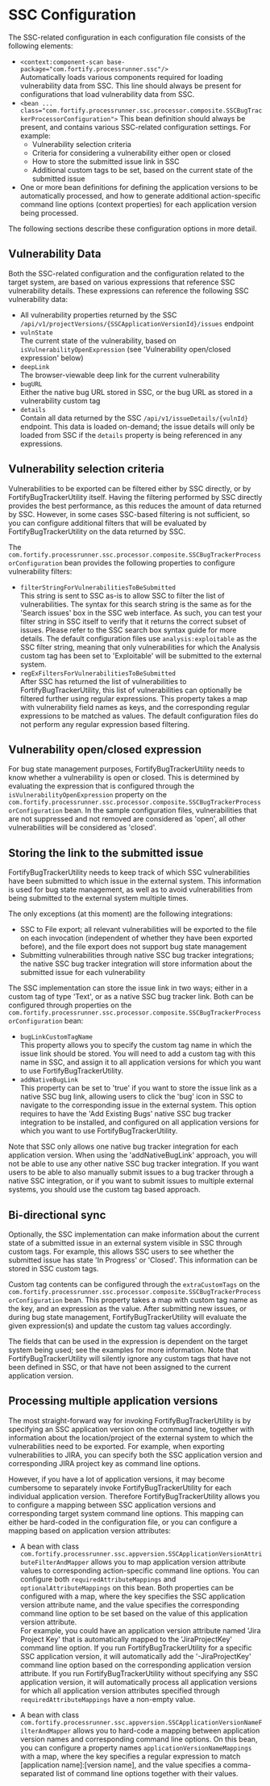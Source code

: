 # SSC Configuration
The SSC-related configuration in each configuration file consists of the following elements:

- `<context:component-scan base-package="com.fortify.processrunner.ssc"/>`  
  Automatically loads various components required for loading vulnerability data from SSC. This line
  should always be present for configurations that load vulnerability data from SSC.
- `<bean ... class="com.fortify.processrunner.ssc.processor.composite.SSCBugTrackerProcessorConfiguration">`
  This bean definition should always be present, and contains various SSC-related configuration settings. For example:
    - Vulnerability selection criteria
    - Criteria for considering a vulnerability either open or closed
    - How to store the submitted issue link in SSC
    - Additional custom tags to be set, based on the current state of the submitted issue
- One or more bean definitions for defining the application versions to be automatically processed, and how to generate
  additional action-specific command line options (context properties) for each application version being processed.
  
The following sections describe these configuration options in more detail.

## Vulnerability Data
Both the SSC-related configuration and the configuration related to the target system, are based on various expressions
that reference SSC vulnerability details. These expressions can reference the following SSC vulnerability data:

- All vulnerability properties returned by the SSC `/api/v1/projectVersions/{SSCApplicationVersionId}/issues` endpoint
- `vulnState`  
  The current state of the vulnerability, based on `isVulnerabilityOpenExpression` (see 'Vulnerability open/closed expression' below)
- `deepLink`  
  The browser-viewable deep link for the current vulnerability
- `bugURL`  
  Either the native bug URL stored in SSC, or the bug URL as stored in a vulnerability custom tag
- `details`  
  Contain all data returned by the SSC `/api/v1/issueDetails/{vulnId}` endpoint. This data is loaded on-demand; the 
  issue details will only be loaded from SSC if the `details` property is being referenced in any expressions. 

## Vulnerability selection criteria
Vulnerabilities to be exported can be filtered either by SSC directly, or by FortifyBugTrackerUtility itself. Having the filtering 
performed by SSC directly provides the best performance, as this reduces the amount of data returned by SSC. However, in some
cases SSC-based filtering is not sufficient, so you can configure additional filters that will be evaluated by FortifyBugTrackerUtility
on the data returned by SSC.

The `com.fortify.processrunner.ssc.processor.composite.SSCBugTrackerProcessorConfiguration` bean provides
the following properties to configure vulnerability filters:

- `filterStringForVulnerabilitiesToBeSubmitted`  
  This string is sent to SSC as-is to allow SSC to filter the list of vulnerabilities. The syntax for this search string is
  the same as for the 'Search issues' box in the SSC web interface. As such, you can test your filter string in SSC itself
  to verify that it returns the correct subset of issues. Please refer to the SSC search box syntax guide for more details.
  The default configuration files use `analysis:exploitable` as the SSC filter string, meaning that only vulnerabilities
  for which the Analysis custom tag has been set to 'Exploitable' will be submitted to the external system.
- `regExFiltersForVulnerabilitiesToBeSubmitted`  
  After SSC has returned the list of vulnerabilities to FortifyBugTrackerUtility, this list of vulnerabilities can optionally
  be filtered further using regular expressions. This property takes a map with vulnerability field names as keys, and the
  corresponding regular expressions to be matched as values. The default configuration files do not perform any regular expression 
  based filtering.
 
## Vulnerability open/closed expression
For bug state management purposes, FortifyBugTrackerUtility needs to know whether a vulnerability is open or closed. This is
determined by evaluating the expression that is configured through the `isVulnerabilityOpenExpression` property on the
`com.fortify.processrunner.ssc.processor.composite.SSCBugTrackerProcessorConfiguration` bean. In the
sample configuration files, vulnerabilities that are not suppressed and not removed are considered as 'open', all other vulnerabilities
will be considered as 'closed'.

## Storing the link to the submitted issue
FortifyBugTrackerUtility needs to keep track of which SSC vulnerabilities have been submitted to which issue in the external
system. This information is used for bug state management, as well as to avoid vulnerabilities from being submitted to the
external system multiple times. 

The only exceptions (at this moment) are the following integrations:

- SSC to File export; all relevant vulnerabilities will be exported to the file on each invocation (independent of whether 
  they have been exported before), and the file export does not support bug state management
- Submitting vulnerabilities through native SSC bug tracker integrations; the native SSC bug tracker integration will
  store information about the submitted issue for each vulnerability

The SSC implementation can store the issue link in two ways; either in a custom tag of type 'Text', or as a native SSC bug tracker
link. Both can be configured through properties on the `com.fortify.processrunner.ssc.processor.composite.SSCBugTrackerProcessorConfiguration` bean:

- `bugLinkCustomTagName`  
  This property allows you to specify the custom tag name in which the issue link should be stored. You will need to add
  a custom tag with this name in SSC, and assign it to all application versions for which you want to use FortifyBugTrackerUtility.
- `addNativeBugLink`  
  This property can be set to 'true' if you want to store the issue link as a native SSC bug link, allowing users to click
  the 'bug' icon in SSC to navigate to the corresponding issue in the external system. This option requires to have the
  'Add Existing Bugs' native SSC bug tracker integration to be installed, and configured on all application versions for which
  you want to use FortifyBugTrackerUtility.
  
Note that SSC only allows one native bug tracker integration for each application version. When using the 'addNativeBugLink'
approach, you will not be able to use any other native SSC bug tracker integration. If you want users to be able to also
manually submit issues to a bug tracker through a native SSC integration, or if you want to submit issues to multiple 
external systems, you should use the custom tag based approach.   

## Bi-directional sync
Optionally, the SSC implementation can make information about the current state of a submitted issue in an external system
visible in SSC through custom tags. For example, this allows SSC users to see whether the submitted issue has state 'In Progress'
or 'Closed'. This information can be stored in SSC custom tags.

Custom tag contents can be configured through the `extraCustomTags` on the `com.fortify.processrunner.ssc.processor.composite.SSCBugTrackerProcessorConfiguration` bean. This property
takes a map with custom tag name as the key, and an expression as the value. After submitting new issues, or during bug state
management, FortifyBugTrackerUtility will evaluate the given expression(s) and update the custom tag values accordingly. 

The fields that can be used in the expression is dependent on the target system being used; see the examples for more information.
Note that FortifyBugTrackerUtility will silently ignore any custom tags that have not been defined in SSC, or that have not
been assigned to the current application version. 

## Processing multiple application versions
The most straight-forward way for invoking FortifyBugTrackerUtility is by specifying an SSC application version on the command
line, together with information about the location/project of the external system to which the vulnerabilities need to be 
exported. For example, when exporting vulnerabilities to JIRA, you can specify both the SSC application version and corresponding 
JIRA project key as command line options. 

However, if you have a lot of application versions, it may become cumbersome to separately invoke FortifyBugTrackerUtility
for each individual application version. Therefore FortifyBugTrackerUtility allows you to configure a mapping between
SSC application versions and corresponding target system command line options. This mapping can either be hard-coded in
the configuration file, or you can configure a mapping based on application version attributes:

- A bean with class `com.fortify.processrunner.ssc.appversion.SSCApplicationVersionAttributeFilterAndMapper`
  allows you to map application version attribute values to corresponding action-specific command line options. You can configure both 
  `requiredAttributeMappings` and `optionalAttributeMappings` on this bean. Both properties can be configured with a 
  map, where the key specifies the SSC application version attribute name, and the value specifies the corresponding command line
  option to be set based on the value of this application version attribute.   
  For example, you could have an application version attribute named 'Jira Project Key' that is automatically mapped to the
  'JiraProjectKey' command line option. If you run FortifyBugTrackerUtility for a specific SSC application version, it will
  automatically add the '-JiraProjectKey' command line option based on the corresponding application version attribute. If you run 
  FortifyBugTrackerUtility without specifying any SSC application version, it will automatically process all application versions
  for which all application version attributes specified through `requiredAttributeMappings` have a non-empty value.
  
- A bean with class `com.fortify.processrunner.ssc.appversion.SSCApplicationVersionNameFilterAndMapper`
  allows you to hard-code a mapping between application version names and corresponding command line options. On this bean,
  you can configure a property names `applicationVersionNameMappings` with a map, where the key specifies a regular
  expression to match [application name]:[version name], and the value specifies a comma-separated list of command line options
  together with their values. 



